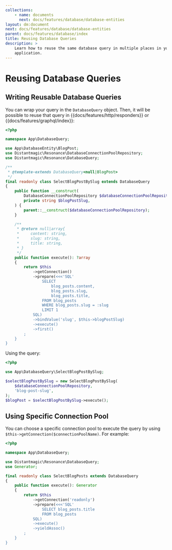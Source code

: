 ```yaml
---
collections:
    - name: documents
      next: docs/features/database/database-entities
layout: dm:document
next: docs/features/database/database-entities
parent: docs/features/database/index
title: Reusing Database Queries
description: >
    Learn how to reuse the same database query in multiple places in your 
    application.
---
```


# Reusing Database Queries

## Writing Reusable Database Queries

You can wrap your query in the `DatabaseQuery` object. Then, it will be possible
to reuse that query in {{docs/features/http/responders}} or 
{{docs/features/graphql/index}}:

```php
<?php

namespace App\DatabaseQuery;

use App\DatabaseEntity\BlogPost;
use Distantmagic\Resonance\DatabaseConnectionPoolRepository;
use Distantmagic\Resonance\DatabaseQuery;

/**
 * @template-extends DatabaseQuery<null|BlogPost>
 */
final readonly class SelectBlogPostBySlug extends DatabaseQuery
{
    public function __construct(
        DatabaseConnectionPoolRepository $databaseConnectionPoolRepository,
        private string $blogPostSlug,
    ) {
        parent::__construct($databaseConnectionPoolRepository);
    }

    /**
     * @return null|array{
     *     content: string,
     *     slug: string,
     *     title: string,
     * }
     */
    public function execute(): ?array
    {
        return $this
            ->getConnection()
            ->prepare(<<<'SQL'
                SELECT
                    blog_posts.content,
                    blog_posts.slug,
                    blog_posts.title,
                FROM blog_posts
                WHERE blog_posts.slug = :slug
                LIMIT 1
            SQL)
            ->bindValue('slug', $this->blogPostSlug)
            ->execute()
            ->first()
        ;
    }
}
```

Using the query:

```php
<?php

use App\DatabaseQuery\SelectBlogPostBySlug;

$selectBlogPostBySlug = new SelectBlogPostBySlug(
    $databaseConnectionPoolRepository,
    'blog-post-slug',
);
$blogPost = $selectBlogPostBySlug->execute();
```

## Using Specific Connection Pool

You can choose a specific connection pool to execute the query by using
`$this->getConnection($connectionPoolName)`. For example:

```php
<?php

namespace App\DatabaseQuery;

use Distantmagic\Resonance\DatabaseQuery;
use Generator;

final readonly class SelectBlogPosts extends DatabaseQuery
{
    public function execute(): Generator
    {
        return $this
            ->getConnection('readonly')
            ->prepare(<<<'SQL'
                SELECT blog_posts.title
                FROM blog_posts
            SQL)
            ->execute()
            ->yieldAssoc()
        ;
    }
}
```
